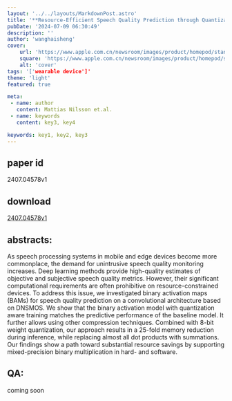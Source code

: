 ```yaml
---
layout: '../../layouts/MarkdownPost.astro'
title: '**Resource-Efficient Speech Quality Prediction through Quantization Aware Training and Binary Activation Maps**'
pubDate: '2024-07-09 06:30:49'
description: ''
author: 'wanghaisheng'
cover:
    url: 'https://www.apple.com.cn/newsroom/images/product/homepod/standard/Apple-HomePod-hero-230118_big.jpg.large_2x.jpg'
    square: 'https://www.apple.com.cn/newsroom/images/product/homepod/standard/Apple-HomePod-hero-230118_big.jpg.large_2x.jpg'
    alt: 'cover'
tags: '['wearable device']' 
theme: 'light'
featured: true

meta:
 - name: author
   content: Mattias Nilsson et.al.
 - name: keywords
   content: key3, key4

keywords: key1, key2, key3
---
```


## paper id
2407.04578v1
## download
[2407.04578v1](http://arxiv.org/abs/2407.04578v1)
## abstracts:
As speech processing systems in mobile and edge devices become more commonplace, the demand for unintrusive speech quality monitoring increases. Deep learning methods provide high-quality estimates of objective and subjective speech quality metrics. However, their significant computational requirements are often prohibitive on resource-constrained devices. To address this issue, we investigated binary activation maps (BAMs) for speech quality prediction on a convolutional architecture based on DNSMOS. We show that the binary activation model with quantization aware training matches the predictive performance of the baseline model. It further allows using other compression techniques. Combined with 8-bit weight quantization, our approach results in a 25-fold memory reduction during inference, while replacing almost all dot products with summations. Our findings show a path toward substantial resource savings by supporting mixed-precision binary multiplication in hard- and software.
## QA:
coming soon
